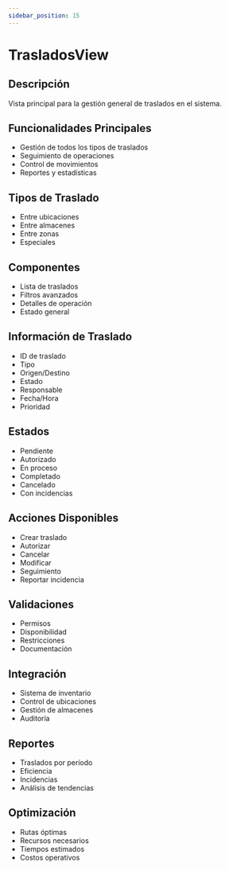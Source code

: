 ```yaml
---
sidebar_position: 15
---
```


# TrasladosView

## Descripción
Vista principal para la gestión general de traslados en el sistema.

## Funcionalidades Principales
- Gestión de todos los tipos de traslados
- Seguimiento de operaciones
- Control de movimientos
- Reportes y estadísticas

## Tipos de Traslado
- Entre ubicaciones
- Entre almacenes
- Entre zonas
- Especiales

## Componentes
- Lista de traslados
- Filtros avanzados
- Detalles de operación
- Estado general

## Información de Traslado
- ID de traslado
- Tipo
- Origen/Destino
- Estado
- Responsable
- Fecha/Hora
- Prioridad

## Estados
- Pendiente
- Autorizado
- En proceso
- Completado
- Cancelado
- Con incidencias

## Acciones Disponibles
- Crear traslado
- Autorizar
- Cancelar
- Modificar
- Seguimiento
- Reportar incidencia

## Validaciones
- Permisos
- Disponibilidad
- Restricciones
- Documentación

## Integración
- Sistema de inventario
- Control de ubicaciones
- Gestión de almacenes
- Auditoría

## Reportes
- Traslados por período
- Eficiencia
- Incidencias
- Análisis de tendencias

## Optimización
- Rutas óptimas
- Recursos necesarios
- Tiempos estimados
- Costos operativos